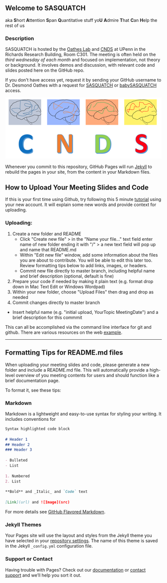 ## Welcome to SASQUATCH

aka **S**hort **A**ttention **S**pan **Q**uantitative stuff yo**U** **A**dmire **T**hat **C**an **H**elp the rest of us

### Description
SASQUATCH is hosted by the [Oathes Lab](https://www.med.upenn.edu/oatheslab/) and [CNDS](https://www.med.upenn.edu/cnds/) at UPenn in the Richards Research Building, Room C301. The meeting is often held on the *third wednesday of each month* and focused on implementation, not theory or background. It involves demos and discussion, with relevant code and slides posted here on the GitHub repo. 

If you don't have access yet, request it by sending your GitHub username to Dr. Desmond Oathes with a request for [SASQUATCH](https://github.com/djo155/SASQUATCH) or [babySASQUATCH](https://github.com/djo155/babySASQUATCH) access. 

![cnds.jpg](cnds.jpg)

Whenever you commit to this repository, GitHub Pages will run [Jekyll](https://jekyllrb.com/) to rebuild the pages in your site, from the content in your Markdown files.

## How to Upload Your Meeting Slides and Code
If this is your first time using Github, try following this 5 minute [tutorial](https://guides.github.com/activities/hello-world/) using your new account. It will explain some new words and provide context for uploading.

### Uploading:
1. Create a new folder and README
    - Click "Create new file" > in the "Name your file..." text field enter name of new folder ending it with "/" > a new text field will pop up and name that README.md 
    - Within "Edit new file" window, add some information about the files you are about to contribute. You will be able to edit this later too. Review formatting tips below to add links, images, or headers.
    - Commit new file directly to master branch, including helpful name and brief description (optional, default is fine)
2. Prepare your code if needed by making it plain text (e.g. format drop down in Mac Text Edit or Windows Wordpad) 
3. Within your new folder, choose "Upload Files" then drag and drop as needed
4. Commit changes directly to master branch
  - Insert helpful name (e.g. "initial upload, YourTopic MeetingDate") and a brief description for this commmit 

This can all be accomplished via the command line interface for git and github. There are various resources on the web [example](https://product.hubspot.com/blog/git-and-github-tutorial-for-beginners).

_________________________________________________________________________________________________________

## Formatting Tips for README.md files
When uploading your meeting slides and code, please generate a new folder and include a README.md file. This will automatically provide a high-level overview of you meeting contents for users and should function like a brief documentation page. 

To format it, see these tips:
### Markdown

Markdown is a lightweight and easy-to-use syntax for styling your writing. It includes conventions for

```markdown
Syntax highlighted code block

# Header 1
## Header 2
### Header 3

- Bulleted
- List

1. Numbered
2. List

**Bold** and _Italic_ and `Code` text

[Link](url) and ![Image](src)
```

For more details see [GitHub Flavored Markdown](https://guides.github.com/features/mastering-markdown/).

### Jekyll Themes

Your Pages site will use the layout and styles from the Jekyll theme you have selected in your [repository settings](https://github.com/djo155/babySASQUATCH/settings). The name of this theme is saved in the Jekyll `_config.yml` configuration file.

### Support or Contact

Having trouble with Pages? Check out our [documentation](https://help.github.com/categories/github-pages-basics/) or [contact support](https://github.com/contact) and we’ll help you sort it out.
